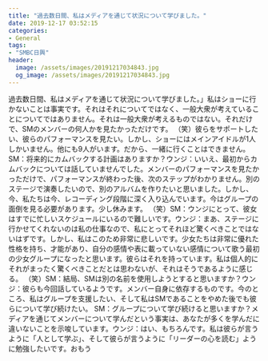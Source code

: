 ```yaml
---
title: "過去数日間、私はメディアを通じて状況について学びました。"
date: 2019-12-17 03:52:15
categories:
- General
tags:
- "SMBC日興"
header:
  image: /assets/images/20191217034843.jpg
  og_image: /assets/images/20191217034843.jpg
---
```


過去数日間、私はメディアを通じて状況について学びました。」私はショーに行かないことは事実です。それはそれについてではなく、一般大衆が考えていることについてではありません。それは一般大衆が考えるものではない。それだけで、SMのメンバーの何人かを見たかっただけです。 （笑）彼らをサポートしたい、彼らのパフォーマンスを見たい。しかし、ショーにはメインアイドルが1人しかいません。他にも9人がいます。だから、一緒に行くことはできません。 SM：将来的にカムバックする計画はありますか？ウンジ：いいえ、最初からカムバックについては話していませんでした。メンバーのパフォーマンスを見たかっただけで、パフォーマンスが終わった後、次のステップがわかりません。別のステージで演奏したいので、別のアルバムを作りたいと思いました。しかし、今、私たちは今、レコーディング段階に深く入り込んでいます。今はグループの面倒を見る必要があります。少し休みます。 （笑）SM：ウンジにとって、彼女はすでに忙しいスケジュールにいるので難しいです。ウンジ：まあ、ステージに行かせてくれないのは私の仕事なので、私にとってそれほど驚くべきことではないはずです。しかし、私はこのため非常に悲しいです。少女たちは非常に優れた性格を持ち、才能があり、自分の感情や表に載っていない感情について歌う最初の少女グループになったと思います。彼らはそれを持っています。私は個人的にそれがまったく驚くべきことだとは思わないが、それはそうであるように感じる。 （笑）SM：結局、SMは別の名前を使用しようとすると思いますか？ウンジ：彼らも今回話しているようです。メンバー自身に依存するものです。今のところ、私はグループを支援したい、そして私はSMであることをやめた後でも彼らについて学び続けたい。 SM：グループについて学び続けると思いますか？メディアを通じてメンバーについて学んだという事実は、あなたが多くを学んだに違いないことを示唆しています。ウンジ：はい、もちろんです。私は彼らが言うように「人として学ぶ」、そして彼らが言うように「リーダーの心を読む」ように勉強したいです。おもう
